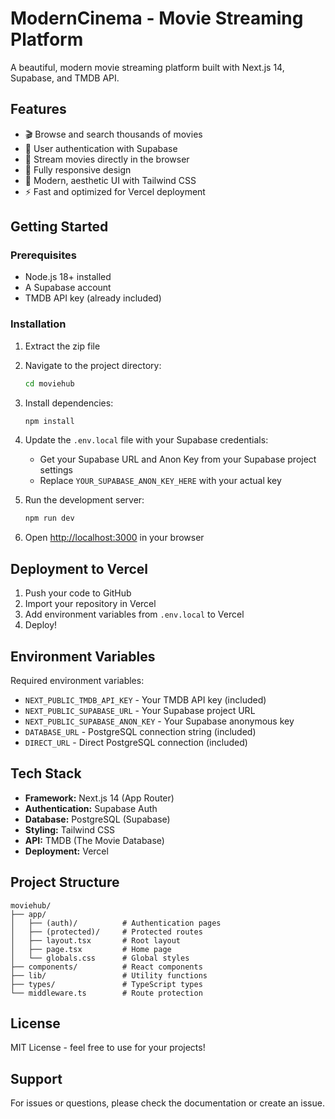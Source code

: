 # ModernCinema - Movie Streaming Platform

A beautiful, modern movie streaming platform built with Next.js 14, Supabase, and TMDB API.

## Features

- 🎬 Browse and search thousands of movies
- 🔐 User authentication with Supabase
- 🎥 Stream movies directly in the browser
- 📱 Fully responsive design
- 🎨 Modern, aesthetic UI with Tailwind CSS
- ⚡ Fast and optimized for Vercel deployment

## Getting Started

### Prerequisites

- Node.js 18+ installed
- A Supabase account
- TMDB API key (already included)

### Installation

1. Extract the zip file
2. Navigate to the project directory:
   ```bash
   cd moviehub
   ```

3. Install dependencies:
   ```bash
   npm install
   ```

4. Update the `.env.local` file with your Supabase credentials:
   - Get your Supabase URL and Anon Key from your Supabase project settings
   - Replace `YOUR_SUPABASE_ANON_KEY_HERE` with your actual key

5. Run the development server:
   ```bash
   npm run dev
   ```

6. Open [http://localhost:3000](http://localhost:3000) in your browser

## Deployment to Vercel

1. Push your code to GitHub
2. Import your repository in Vercel
3. Add environment variables from `.env.local` to Vercel
4. Deploy!

## Environment Variables

Required environment variables:

- `NEXT_PUBLIC_TMDB_API_KEY` - Your TMDB API key (included)
- `NEXT_PUBLIC_SUPABASE_URL` - Your Supabase project URL
- `NEXT_PUBLIC_SUPABASE_ANON_KEY` - Your Supabase anonymous key
- `DATABASE_URL` - PostgreSQL connection string (included)
- `DIRECT_URL` - Direct PostgreSQL connection (included)

## Tech Stack

- **Framework:** Next.js 14 (App Router)
- **Authentication:** Supabase Auth
- **Database:** PostgreSQL (Supabase)
- **Styling:** Tailwind CSS
- **API:** TMDB (The Movie Database)
- **Deployment:** Vercel

## Project Structure

```
moviehub/
├── app/
│   ├── (auth)/          # Authentication pages
│   ├── (protected)/     # Protected routes
│   ├── layout.tsx       # Root layout
│   ├── page.tsx         # Home page
│   └── globals.css      # Global styles
├── components/          # React components
├── lib/                 # Utility functions
├── types/               # TypeScript types
└── middleware.ts        # Route protection
```

## License

MIT License - feel free to use for your projects!

## Support

For issues or questions, please check the documentation or create an issue.
